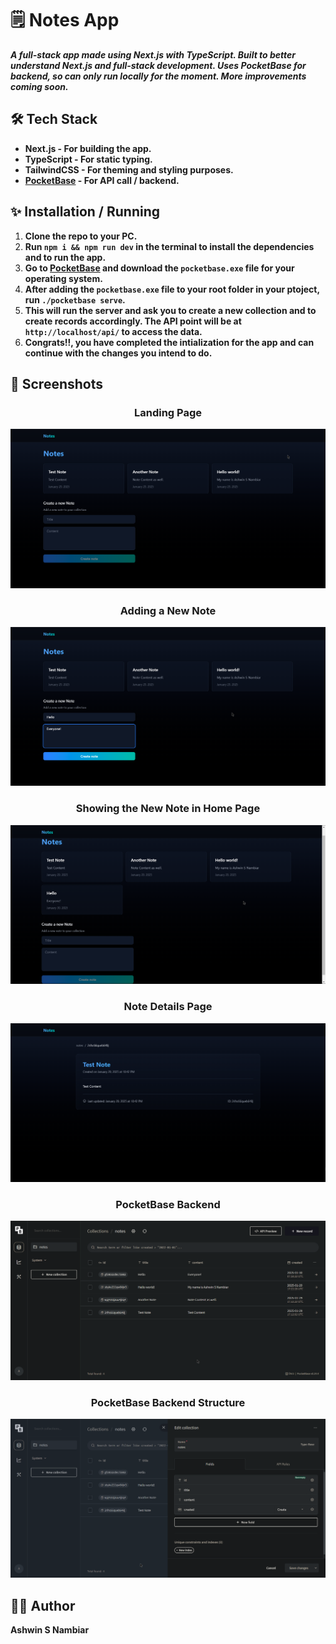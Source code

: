 # 🗒️ Notes App

***A full-stack app made using Next.js with TypeScript. Built to better understand Next.js and full-stack development. Uses PocketBase for backend, so can only run locally for the moment. More improvements coming soon.***

## 🛠️ Tech Stack

- **Next.js - For building the app.**
- **TypeScript - For static typing.**
- **TailwindCSS - For theming and styling purposes.**
- **[PocketBase](https://pocketbase.io/docs/) - For API call / backend.**

## ✨ Installation / Running

1. **Clone the repo to your PC.**
2. **Run `npm i && npm run dev` in the terminal to install the dependencies and to run the app.**
3. **Go to [PocketBase](https://pocketbase.io/docs/) and download the `pocketbase.exe` file for your operating system.**
4. **After adding the `pocketbase.exe` file to your root folder in your ptoject, run `./pocketbase serve`.**
5. **This will run the server and ask you to create a new collection and to create records accordingly. The API point will be at `http://localhost/api/` to access the data.**
6. **Congrats!!, you have completed the intialization for the app and can continue with the changes you intend to do.**

## 📸 Screenshots
<div align="center">
    <h3>Landing Page</h3>
    <img src="./public/screenshots/Landing-Page.png" alt="Landing Page" />
</div>
<div align="center">
    <h3>Adding a New Note</h3>
    <img src="./public/screenshots/Note-Adding.png" alt="Adding a new Note" />
</div>
<div align="center">
    <h3>Showing the New Note in Home Page</h3>
    <img src="./public/screenshots/New-Note-Added.png" alt="Showing the New Note in Home" />
</div>
<div align="center">
    <h3>Note Details Page</h3>
    <img src="./public/screenshots/Note-Detail.png" alt="Note Details Page" />
</div>
<div align="center">
    <h3>PocketBase Backend</h3>
    <img src="./public/screenshots/PocketBase.png" alt="PocketBase Backend" />
</div>
<div align="center">
    <h3>PocketBase Backend Structure</h3>
    <img src="./public/screenshots/Backend-Structure.png" alt="PocketBase Backend Structure" />
</div>

## 🧔‍♂️ Author
**Ashwin S Nambiar**
